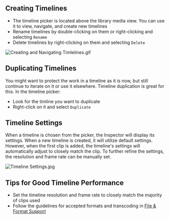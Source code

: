## Creating Timelines

- The timeline picker is located above the library media view. You can use it to view, navigate, and create new timelines
- Rename timelines by double-clicking on them or right-clicking and selecting `Rename`
- Delete timelines by right-clicking on them and selecting `Delete`

![Creating and Navigating Timlelines.gif](/static/creating_and_navigating_timelines/Creating_and_Navigating_Timlelines.gif)

## Duplicating Timelines

You might want to protect the work in a timeline as it is now, but still continue to iterate on it or use it elsewhere. Timeline duplication is great for this. In the timeline picker:
- Look for the timline you want to duplicate
- Right-click on it and select `Duplicate`


## Timeline Settings

When a timeline is chosen from the picker, the Inspector will display its settings. When a new timeline is created, it will utilize default settings. However, when the first clip is added, the timeline's settings will automatically adjust to closely match the clip. To further refine the settings, the resolution and frame rate can be manually set.

![Timeline Settings.jpg](/static/creating_and_navigating_timelines/Timeline_Settings.jpg)

## Tips for Good Timeline Performance

- Set the timeline resolution and frame rate to closely match the majority of clips used
- Follow the guidelines for accepted formats and transcoding in [File & Format Support](./file_and_format_support)